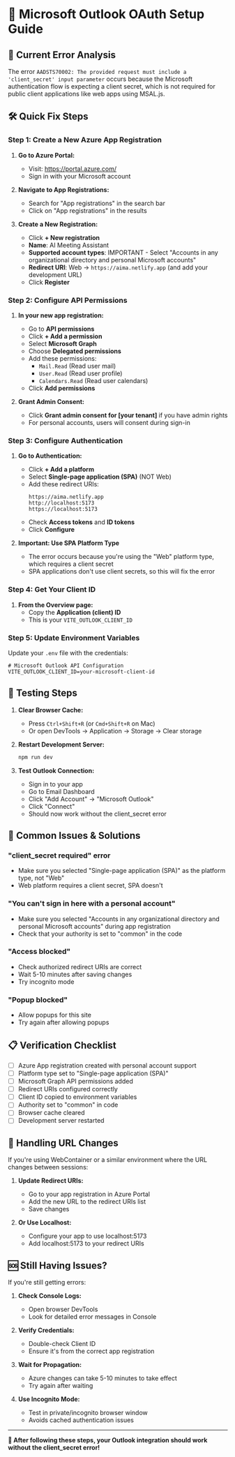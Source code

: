 # 🔧 Microsoft Outlook OAuth Setup Guide

## 🚨 **Current Error Analysis**

The error `AADSTS70002: The provided request must include a 'client_secret' input parameter` occurs because the Microsoft authentication flow is expecting a client secret, which is not required for public client applications like web apps using MSAL.js.

## 🛠️ **Quick Fix Steps**

### **Step 1: Create a New Azure App Registration**

1. **Go to Azure Portal:**
   - Visit: https://portal.azure.com/
   - Sign in with your Microsoft account

2. **Navigate to App Registrations:**
   - Search for "App registrations" in the search bar
   - Click on "App registrations" in the results

3. **Create a New Registration:**
   - Click **+ New registration**
   - **Name**: AI Meeting Assistant
   - **Supported account types**: IMPORTANT - Select "Accounts in any organizational directory and personal Microsoft accounts"
   - **Redirect URI**: Web → `https://aima.netlify.app` (and add your development URL)
   - Click **Register**

### **Step 2: Configure API Permissions**

1. **In your new app registration:**
   - Go to **API permissions**
   - Click **+ Add a permission**
   - Select **Microsoft Graph**
   - Choose **Delegated permissions**
   - Add these permissions:
     - `Mail.Read` (Read user mail)
     - `User.Read` (Read user profile)
     - `Calendars.Read` (Read user calendars)
   - Click **Add permissions**

2. **Grant Admin Consent:**
   - Click **Grant admin consent for [your tenant]** if you have admin rights
   - For personal accounts, users will consent during sign-in

### **Step 3: Configure Authentication**

1. **Go to Authentication:**
   - Click **+ Add a platform**
   - Select **Single-page application (SPA)** (NOT Web)
   - Add these redirect URIs:
     ```
     https://aima.netlify.app
     http://localhost:5173
     https://localhost:5173
     ```
   - Check **Access tokens** and **ID tokens**
   - Click **Configure**

2. **Important: Use SPA Platform Type**
   - The error occurs because you're using the "Web" platform type, which requires a client secret
   - SPA applications don't use client secrets, so this will fix the error

### **Step 4: Get Your Client ID**

1. **From the Overview page:**
   - Copy the **Application (client) ID**
   - This is your `VITE_OUTLOOK_CLIENT_ID`

### **Step 5: Update Environment Variables**

Update your `.env` file with the credentials:

```env
# Microsoft Outlook API Configuration
VITE_OUTLOOK_CLIENT_ID=your-microsoft-client-id
```

## 🧪 **Testing Steps**

1. **Clear Browser Cache:**
   - Press `Ctrl+Shift+R` (or `Cmd+Shift+R` on Mac)
   - Or open DevTools → Application → Storage → Clear storage

2. **Restart Development Server:**
   ```bash
   npm run dev
   ```

3. **Test Outlook Connection:**
   - Sign in to your app
   - Go to Email Dashboard
   - Click "Add Account" → "Microsoft Outlook"
   - Click "Connect"
   - Should now work without the client_secret error

## 🚨 **Common Issues & Solutions**

### **"client_secret required" error**
- Make sure you selected "Single-page application (SPA)" as the platform type, not "Web"
- Web platform requires a client secret, SPA doesn't

### **"You can't sign in here with a personal account"**
- Make sure you selected "Accounts in any organizational directory and personal Microsoft accounts" during app registration
- Check that your authority is set to "common" in the code

### **"Access blocked"**
- Check authorized redirect URIs are correct
- Wait 5-10 minutes after saving changes
- Try incognito mode

### **"Popup blocked"**
- Allow popups for this site
- Try again after allowing popups

## 📋 **Verification Checklist**

- [ ] Azure App registration created with personal account support
- [ ] Platform type set to "Single-page application (SPA)"
- [ ] Microsoft Graph API permissions added
- [ ] Redirect URIs configured correctly
- [ ] Client ID copied to environment variables
- [ ] Authority set to "common" in code
- [ ] Browser cache cleared
- [ ] Development server restarted

## 🔄 **Handling URL Changes**

If you're using WebContainer or a similar environment where the URL changes between sessions:

1. **Update Redirect URIs:**
   - Go to your app registration in Azure Portal
   - Add the new URL to the redirect URIs list
   - Save changes

2. **Or Use Localhost:**
   - Configure your app to use localhost:5173
   - Add localhost:5173 to your redirect URIs

## 🆘 **Still Having Issues?**

If you're still getting errors:

1. **Check Console Logs:**
   - Open browser DevTools
   - Look for detailed error messages in Console

2. **Verify Credentials:**
   - Double-check Client ID
   - Ensure it's from the correct app registration

3. **Wait for Propagation:**
   - Azure changes can take 5-10 minutes to take effect
   - Try again after waiting

4. **Use Incognito Mode:**
   - Test in private/incognito browser window
   - Avoids cached authentication issues

---

**🎉 After following these steps, your Outlook integration should work without the client_secret error!**
